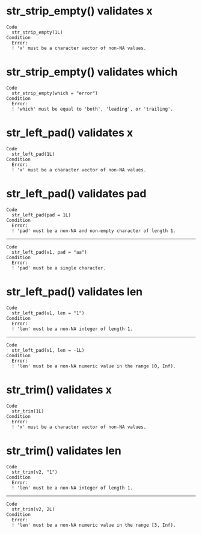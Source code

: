 # str_strip_empty() validates x

    Code
      str_strip_empty(1L)
    Condition
      Error:
      ! 'x' must be a character vector of non-NA values.

# str_strip_empty() validates which

    Code
      str_strip_empty(which = "error")
    Condition
      Error:
      ! 'which' must be equal to 'both', 'leading', or 'trailing'.

# str_left_pad() validates x

    Code
      str_left_pad(1L)
    Condition
      Error:
      ! 'x' must be a character vector of non-NA values.

# str_left_pad() validates pad

    Code
      str_left_pad(pad = 1L)
    Condition
      Error:
      ! 'pad' must be a non-NA and non-empty character of length 1.

---

    Code
      str_left_pad(v1, pad = "aa")
    Condition
      Error:
      ! 'pad' must be a single character.

# str_left_pad() validates len

    Code
      str_left_pad(v1, len = "1")
    Condition
      Error:
      ! 'len' must be a non-NA integer of length 1.

---

    Code
      str_left_pad(v1, len = -1L)
    Condition
      Error:
      ! 'len' must be a non-NA numeric value in the range [0, Inf).

# str_trim() validates x

    Code
      str_trim(1L)
    Condition
      Error:
      ! 'x' must be a character vector of non-NA values.

# str_trim() validates len

    Code
      str_trim(v2, "1")
    Condition
      Error:
      ! 'len' must be a non-NA integer of length 1.

---

    Code
      str_trim(v2, 2L)
    Condition
      Error:
      ! 'len' must be a non-NA numeric value in the range [3, Inf).

